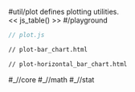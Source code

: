 #util/plot defines plotting utilities.  
<< js_table() >>
#/playground

```js_removed:plot.js
// plot.js
```

```html_bar_chart_removed:plot-bar_chart.html
// plot-bar_chart.html
```

```html_horizontal_bar_chart_removed:plot-horizontal_bar_chart.html
// plot-horizontal_bar_chart.html
```

<p> #_//core #_//math #_//stat